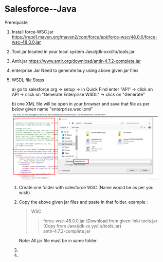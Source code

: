 # Salesforce--Java
Prerequiste
1) Install force-WSC.jar
    https://repo1.maven.org/maven2/com/force/api/force-wsc/48.0.0/force-wsc-48.0.0.jar
2) Tool.jar
    located in your local system 
      Java/jdk-xxx/lib/tools.jar
3) Antlr.jar
   https://www.antlr.org/download/antlr-4.7.2-complete.jar
4) enterprise Jar
    Need to generate buy using above given jar files
5) WSDL file Steps

    a) go to salesforce org -> setup -> in Quick Find enter "API" -> click on API -> click on "Generate Enterprise WSDL" -> click on   "Generate"
 
    b) one XML file will be open in your browser and save that file as per below given name
          "enterprise.wsdl.xml"
          ![Screenshot_1](https://github.com/Patelsujeet/Salesforce---Java/blob/master/Screenshot_1.png)
          
    1) Create one folder with salesforce WSC (Name would be as per you wish)
    2) Copy the above given jar files and paste in that folder.
        example :
       > WSC
       >>
       >> force-wsc-48.0.0.jar (Download from given link)
       >> tools.jar (Copy from Java/jdk.xx.yy/lib/tools.jar)       
       >> antlr-4.7.2-complete.jar
       
       Note: All jar file must be in same folder

    3) 
    5)
        
        
